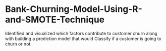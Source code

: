 # Bank-Churning-Model-Using-R-and-SMOTE-Technique
Identified and visualized which factors contribute to customer churn along with building a prediction model that would Classify if a customer is going to churn or not.
